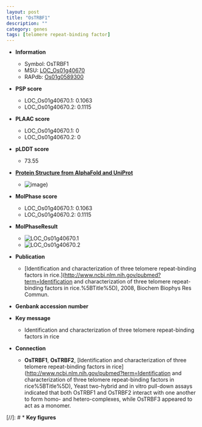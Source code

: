 ```yaml
---
layout: post
title: "OsTRBF1"
description: ""
category: genes
tags: [telomere repeat-binding factor]
---
```


* **Information**  
    + Symbol: OsTRBF1  
    + MSU: [LOC_Os01g40670](http://rice.plantbiology.msu.edu/cgi-bin/ORF_infopage.cgi?orf=LOC_Os01g40670)  
    + RAPdb: [Os01g0589300](http://rapdb.dna.affrc.go.jp/viewer/gbrowse_details/irgsp1?name=Os01g0589300)  

* **PSP score**  
    + LOC_Os01g40670.1: 0.1063 
    + LOC_Os01g40670.2: 0.1115 

* **PLAAC score**  
    + LOC_Os01g40670.1: 0 
    + LOC_Os01g40670.2: 0 

* **pLDDT score**
    + 73.55

* **[Protein Structure from AlphaFold and UniProt](https://www.uniprot.org/uniprotkb/Q0JLM2/entry#structure)**
    + ![image](https://ricepsp.github.io/images/Q0/AF-Q0JLM2-F1.png))

* **MolPhase score**
    + LOC_Os01g40670.1: 0.1063
    + LOC_Os01g40670.2: 0.1115

* **MolPhaseResult**
    + ![LOC_Os01g40670.1](https://ricepsp.github.io/pictures/LOC_Os01g/LOC_Os01g40670.1.png)
    + ![LOC_Os01g40670.2](https://ricepsp.github.io/pictures/LOC_Os01g/LOC_Os01g40670.2.png)

* **Publication**  
    + [Identification and characterization of three telomere repeat-binding factors in rice.](http://www.ncbi.nlm.nih.gov/pubmed?term=Identification and characterization of three telomere repeat-binding factors in rice.%5BTitle%5D), 2008, Biochem Biophys Res Commun.

* **Genbank accession number**  

* **Key message**  
    + Identification and characterization of three telomere repeat-binding factors in rice

* **Connection**  
    + __OsTRBF1__, __OsTRBF2__, [Identification and characterization of three telomere repeat-binding factors in rice](http://www.ncbi.nlm.nih.gov/pubmed?term=Identification and characterization of three telomere repeat-binding factors in rice%5BTitle%5D), Yeast two-hybrid and in vitro pull-down assays indicated that both OsTRBF1 and OsTRBF2 interact with one another to form homo- and hetero-complexes, while OsTRBF3 appeared to act as a monomer.

[//]: # * **Key figures**  



